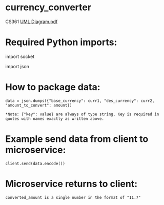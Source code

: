 # currency_converter
CS361
[UML Diagram.pdf](https://github.com/Wcarey7/currency_converter/files/9174507/UML.Diagram.pdf)



# Required Python imports:

   import socket
   
   import json



# How to package data:

    data = json.dumps({"base_currency": curr1, "des_currency": curr2, "amount_to_convert": amount})

    *Note: {"key": value} are always of type string. Key is required in quotes with names exactly as written above.




# Example send data from client to microservice:

    client.send(data.encode())




# Microservice returns to client:

    converted_amount is a single number in the format of "11.7"

